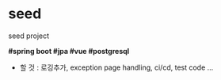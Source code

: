 # seed
seed project

**#spring boot #jpa #vue #postgresql**

- 할 것 : 로깅추가, exception page handling, ci/cd, test code ...
